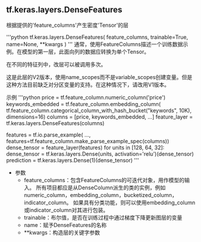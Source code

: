 ## tf.keras.layers.DenseFeatures

根据提供的'feature_columns'产生密度'Tensor'的层

'''python
tf.keras.layers.DenseFeatures(
    feature_columns, trainable=True, name=None, **kwargs
)
'''
通常，使用FeatureColumns描述一个训练数据示例。在模型的第一层，此面向列的数据应转换为单个Tensor。

在不同的特征列中，改层可以被调用多次。

这是此层的V2版本，使用name_scopes而不是variable_scopes创建变量。但是这种方法目前缺乏对分区变量的支持。在这种情况下，请改用V1版本。

示例
'''python
price = tf.feature_column.numeric_column('price')
keywords_embedded = tf.feature_column.embedding_column(
    tf.feature_column.categorical_column_with_hash_bucket("keywords", 10K),
    dimensions=16)
columns = [price, keywords_embedded, ...]
feature_layer = tf.keras.layers.DenseFeatures(columns)

features = tf.io.parse_example(
    ..., features=tf.feature_column.make_parse_example_spec(columns))
dense_tensor = feature_layer(features)
for units in [128, 64, 32]:
  dense_tensor = tf.keras.layers.Dense(units, activation='relu')(dense_tensor)
prediction = tf.keras.layers.Dense(1)(dense_tensor)
'''

+ 参数
   + feature_columns：包含FeatureColumns的可迭代对象，用作模型的输入。 所有项目都应是从DenseColumn派生的类的实例，例如numeric_column，embedding_column，bucketized_column，indicator_column。 如果具有分类功能，则可以使用embedding_column或indicator_column对其进行包装。
   + trainable：布尔值，是否在训练过程中通过梯度下降更新图层的变量
   + name：赋予DenseFeatures的名称
   + **kwargs：构造层的关键字参数

